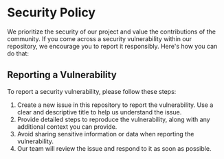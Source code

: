 # Security Policy

We prioritize the security of our project and value the contributions of the community. If you come across a security vulnerability within our repository, we encourage you to report it responsibly. Here's how you can do that:

## Reporting a Vulnerability

To report a security vulnerability, please follow these steps:

1. Create a new issue in this repository to report the vulnerability. Use a clear and descriptive title to help us understand the issue.
2. Provide detailed steps to reproduce the vulnerability, along with any additional context you can provide.
3. Avoid sharing sensitive information or data when reporting the vulnerability.
4. Our team will review the issue and respond to it as soon as possible.